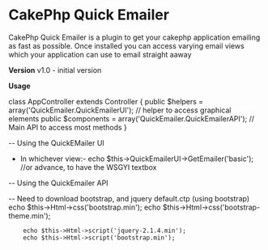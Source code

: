 CakePhp Quick Emailer
===================

CakePhp Quick Emailer is a plugin to get your cakephp application emailing as fast as possible. Once installed you can access varying email views which your application can use to email straight aaway

**Version**
v1.0 - initial version


**Usage**

class AppController extends Controller {
        public $helpers = array('QuickEmailer.QuickEmailerUI'); // helper to access graphical elements
        public $components = array('QuickEmailer.QuickEmailerAPI'); // Main API to access most methods
}

-- Using the QuickEMailer UI

- In whichever view:-
echo $this->QuickEmailerUI->GetEmailer('basic'); //or advance, to have the WSGYI textbox

-- Using the QuickEmailer API


-- Need to download bootstrap, and jquery
default.ctp (using bootstrap)
		echo $this->Html->css('bootstrap.min');
		echo $this->Html->css('bootstrap-theme.min');

	    echo $this->Html->script('jquery-2.1.4.min');
		echo $this->Html->script('bootstrap.min');
